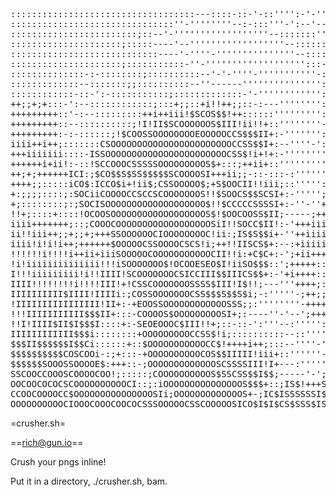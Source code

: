 <pre>
:::::::::::::::::::::::::::::::::::---::::-::-'-::'''':-'-'''-''''''''''''''''
:::::::::::::::::::::::::::::::''-''''''''--:-:::'''-':--'----'--'-'''''''''''
::::::::::::::::::::::::;::--'-''''''''''''''''''--:::::::''-'-''-''''--''''''
:::::::::::::::::::::;:::::----'--''''''''''''''''''--::::::'-:-''--'''-''''''
::::::::::::::::::::::::::::----'-''''-'''''''''''''''--:::::'---''--'-'''''-'
:::::::::::::::::::::;:::::::::::-''-''''''''''''''''''':::-:'----:--'-'-'''''
::::::::::::::-:-::::::::;::::::::::--'-'-''''-'''''''''''-:::-:---'''''''-'''
:::::::::::::--:::::::;;::::::::::--''------''''''''''''''':::::-::'-'-'---:-:
::::::::::::-::-':-:::::::::::;:::::::::::::-'-'''''''''''':::::::::---'-'---:
++;;+;+:::-':--::::::::::::;:::+;;::+i!!++;;::-:---'''''''':::::::::::--:''-::
+++++++++::'-:--:::::::::++i++iii!$SCOS$$!++::::::''''''''':::::::::::::-:---:
+++++++++::--::::::::::;!I!II$SCOOOOOOS$III!ii!!+::''''''''-::::::::::':::-:::
+++++++++:-:-::::::;!$COOSSOOOOOOOOEOOOOOCCS$$$II+:-''''''':::::::::::::::::::
iiii++i++;:::::::CSOOOOOOOOOOOOOOOOOOOOOOOCCSS$$I+:--''''-':::;;;;::::::::::::
+++iiiiiii::::-ISSOOOOOOOOOOOOOOOOOOOOOOOCSS$!i+!+:-''''''''';+++++++++++:::::
++++++i+ii!:-::!SCCOOOCSSSSSOOOOOOOOOS$+:::;++ii+::''''''''':::;+++++iiii++;::
++;+;++++++ICI:;$CO$$S$SS$$$$$SCOOOOSI+++ii;;-::-:::-:''''''::;;;;+++;;:::;++;
++++;;:::::iCO$:ICCO$i+!ii$;CSSOOOOO$;+S$OOCII!!iii;::''''':;:;;;+;;+;;:;::::+
+:;;;;::::;:SOCiiCOOOOCCSCCSCOOOOOOOS!!$SOOCS$$SCSI+:-''''';+;:;;;;;;;::::::::
+;::::::::;:;SOCISOOOOOOOOOOOOOOOOOOO$!!$CCCCCSSSSI+:-''-''+++++++;;::::::::::
!!+;::::+::::!OCOOSOOOOOOOOOOOOOOOOOOS$!$OOCOOSS$II;-----;++++++++;:::::::::::
iiii+++++++;::;COOOCOOOOOOOOOOOOOOOOOOSiI!!SOCC$II!:-'+++iiii++++;;::;::::::::
ii!!iii++;;+;;+;+++SSOOOOOOCIOOOOOOOOC!ii:;IS$S$$i+-''++iiiii++;::::::::::::::
iiii!i!i!i++;++++++$OOOOOCSSOOOOCSCS!i;++!!IISCS$+:--:+iiiii++;:::::::::::::::
!!!!!!i!!!!i++ii+iiiSOOOOOCOOOOOOOOOOOCII!!i:+C$C+:-';+ii+++::::::::::::::::::
!i!iiiiiiiiiiiiii!!!iSOOOOOOO$!OCOOESEO$I!iiSO$$$::';+++++::::::::::::::::::::
I!!!iiiiiiiii!i!!IIII!SCOOOOOOOCSICCIII$$IIICS$$+:-'+i++++::::::::::::::::::::
IIII!!!!!!!!i!!!!III!+!CSSCOOOOOOOSSSS$III!I$!!;---'''++++;::::::::;::::::::::
IIIIIIIIII$IIII!IIIIi:;COSSOOOOOOOCSS$$$S$$S$i;-:'''''-;++;;;::+;++;;;::::::::
!IIIIIIIIIIIIIIII!II+:-+EOOSSOOOOOOOOOOOOSSS;;:''''''''-++++++++++++++;;;;;:::
!!!IIIIIIIIIII$$$II+:::-COOOOS$OOOOOOOOOSI+;:----''-'--';++++;;+;;+;++++++::;:
!!I!IIII$II$I$$$I::::+:-SEOEOOOC$III!!+;::-::-':'''--:''''':i+++++++++++++++++
IIIIIIIIIIII$$$i::::::::+OOOOOOOOOCCSS$!i;::::::::::--::''''-+++;;;+;+;;+++;+;
$$$II$$$$$$I$$Ci::::::+::$OOOOOOOOOOOCC$!++++i++;:::--''''-''-;++;;;++++++++++
$$$$$$$$$$COSCOOi-:;+:::-+OOOOOOOOOOCOS$$IIIII!iii+::''''''-'';-:;;+++++;+++++
$$$$$$SOOOSSOOOOE$:+++::-;OOOOOOOOOOOOOSCSSSSIII!I+---:''''''i!:I!+ii++++++i++
SSCOOCCOOOSCOOOOCOO!;:::::;COOOOOOOOOOS$SSCSS$$I$$;-----'-';IS$+CSSS$II!!IIi++
OOCOOCOCOCSCOOOOOOOOOOCI::;:iOOOOOOOOOOOOOOOS$$$+::;IS$!+++S$SI;ICCS$S$$II!IIi
CCOOCOOOOCC$OOOOOOOOOOOOOOOSIi;OOOOOOOOOOOOOS+-;IC$ISSSSSSI$S$S:SCSSS$$SSS$$II
OOOOOOOOOOCIOOOCOOOCOOCOCSSSOOOOOCSSCOOOOOSICO$I$I$CS$SSS$IS$IS++CSSSS$$SS$SSS
</pre>

=crusher.sh=

==rich@gun.io==

Crush your pngs inline!

Put it in a directory, ./crusher.sh, bam.
